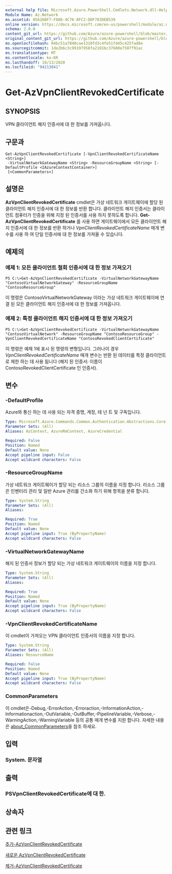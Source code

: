 ```yaml
---
external help file: Microsoft.Azure.PowerShell.Cmdlets.Network.dll-Help.xml
Module Name: Az.Network
ms.assetid: 05626BF7-F886-4C76-8FC2-DDF783DEB539
online version: https://docs.microsoft.com/en-us/powershell/module/az.network/get-azvpnclientrevokedcertificate
schema: 2.0.0
content_git_url: https://github.com/Azure/azure-powershell/blob/master/src/Network/Network/help/Get-AzVpnClientRevokedCertificate.md
original_content_git_url: https://github.com/Azure/azure-powershell/blob/master/src/Network/Network/help/Get-AzVpnClientRevokedCertificate.md
ms.openlocfilehash: 04bc51a7040cae1310fd3c4fe51fd45c425fad8e
ms.sourcegitcommit: 1de2b6c3c99197958fa2101bc37680e7507f91ac
ms.translationtype: MT
ms.contentlocale: ko-KR
ms.lasthandoff: 10/13/2020
ms.locfileid: "94213041"
---
```

# Get-AzVpnClientRevokedCertificate

## SYNOPSIS
VPN 클라이언트 해지 인증서에 대 한 정보를 가져옵니다.

## 구문과

```
Get-AzVpnClientRevokedCertificate [-VpnClientRevokedCertificateName <String>]
 -VirtualNetworkGatewayName <String> -ResourceGroupName <String> [-DefaultProfile <IAzureContextContainer>]
 [<CommonParameters>]
```

## 설명은
**AzVpnClientRevokedCertificate** cmdlet은 가상 네트워크 게이트웨이에 할당 된 클라이언트 해지 인증서에 대 한 정보를 반환 합니다.
클라이언트 해지 인증서는 클라이언트 컴퓨터가 인증을 위해 지정 된 인증서를 사용 하지 못하도록 합니다.
**Get-AzVpnClientRevokedCertificate** 를 사용 하면 게이트웨이에서 모든 클라이언트 해지 인증서에 대 한 정보를 반환 하거나 *VpnClientRevokedCertificateName* 매개 변수를 사용 하 여 단일 인증서에 대 한 정보를 가져올 수 있습니다.

## 예제의

### 예제 1: 모든 클라이언트 철회 인증서에 대 한 정보 가져오기
```
PS C:\>Get-AzVpnClientRevokedCertificate -VirtualNetworkGatewayName "ContosoVirtualNetworkGateway" -ResourceGroupName "ContosoResourceGroup"
```

이 명령은 ContosoVirtualNetworkGateway 이라는 가상 네트워크 게이트웨이에 연결 된 모든 클라이언트 해지 인증서에 대 한 정보를 가져옵니다.

### 예제 2: 특정 클라이언트 해지 인증서에 대 한 정보 가져오기
```
PS C:\>Get-AzVpnClientRevokedCertificate -VirtualNetworkGatewayName "ContosoVirtualNetwork" -ResourceGroupName "ContosoResourceGroup" -VpnClientRevokedCertificateName "ContosoRevokedClientCertificate"
```

이 명령은 예제 1에 표시 된 명령의 변형입니다.
그러나이 경우 *VpnClientRevokedCertificateName* 매개 변수는 반환 된 데이터를 특정 클라이언트로 제한 하는 데 사용 됩니다 (해지 된 인증서: 이름이 ContosoRevokedClientCertificate 인 인증서).

## 변수

### -DefaultProfile
Azure와 통신 하는 데 사용 되는 자격 증명, 계정, 테 넌 트 및 구독입니다.

```yaml
Type: Microsoft.Azure.Commands.Common.Authentication.Abstractions.Core.IAzureContextContainer
Parameter Sets: (All)
Aliases: AzContext, AzureRmContext, AzureCredential

Required: False
Position: Named
Default value: None
Accept pipeline input: False
Accept wildcard characters: False
```

### -ResourceGroupName
가상 네트워크 게이트웨이가 할당 되는 리소스 그룹의 이름을 지정 합니다.
리소스 그룹은 인벤터리 관리 및 일반 Azure 관리를 간소화 하기 위해 항목을 분류 합니다.

```yaml
Type: System.String
Parameter Sets: (All)
Aliases:

Required: True
Position: Named
Default value: None
Accept pipeline input: True (ByPropertyName)
Accept wildcard characters: False
```

### -VirtualNetworkGatewayName
해지 된 인증서 정보가 할당 되는 가상 네트워크 게이트웨이의 이름을 지정 합니다.

```yaml
Type: System.String
Parameter Sets: (All)
Aliases:

Required: True
Position: Named
Default value: None
Accept pipeline input: True (ByPropertyName)
Accept wildcard characters: False
```

### -VpnClientRevokedCertificateName
이 cmdlet이 가져오는 VPN 클라이언트 인증서의 이름을 지정 합니다.

```yaml
Type: System.String
Parameter Sets: (All)
Aliases: ResourceName

Required: False
Position: Named
Default value: None
Accept pipeline input: True (ByPropertyName)
Accept wildcard characters: False
```

### CommonParameters
이 cmdlet은-Debug,-ErrorAction,-Erroraction,-InformationAction,-Informationaction,-OutVariable,-OutBuffer,-PipelineVariable,-Verbose,-WarningAction,-WarningVariable 등의 공통 매개 변수를 지원 합니다. 자세한 내용은 [about_CommonParameters](http://go.microsoft.com/fwlink/?LinkID=113216)을 참조 하세요.

## 입력

### System. 문자열

## 출력

### PSVpnClientRevokedCertificate에 대 한.

## 상속자

## 관련 링크

[추가-AzVpnClientRevokedCertificate](./Add-AzVpnClientRevokedCertificate.md)

[새로운 AzVpnClientRevokedCertificate](./New-AzVpnClientRevokedCertificate.md)

[제거-AzVpnClientRevokedCertificate](./Remove-AzVpnClientRevokedCertificate.md)


